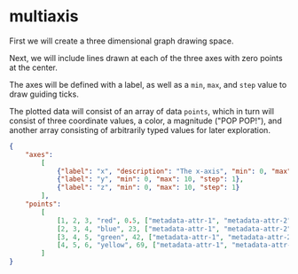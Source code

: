 # multiaxis

First we will create a three dimensional graph drawing space.

Next, we will include lines drawn at each of the three axes with zero points at the center.

The axes will be defined with a label, as well as a `min`, `max`, and `step` value to draw guiding ticks.

The plotted data will consist of an array of data `points`, which in turn will consist of three coordinate values, a color, a magnitude ("POP POP!"), and another array consisting of arbitrarily typed values for later exploration.

```json
{
    "axes":
        [
            {"label": "x", "description": "The x-axis", "min": 0, "max": 10, "step": 1},
            {"label": "y", "min": 0, "max": 10, "step": 1},
            {"label": "z", "min": 0, "max": 10, "step": 1}
        ],
    "points":
        [
            [1, 2, 3, "red", 0.5, ["metadata-attr-1", "metadata-attr-2"]],
            [2, 3, 4, "blue", 23, ["metadata-attr-1", "metadata-attr-2"]],
            [3, 4, 5, "green", 42, ["metadata-attr-1", "metadata-attr-2"]],
            [4, 5, 6, "yellow", 69, ["metadata-attr-1", "metadata-attr-2"]]
        ]
}
```
